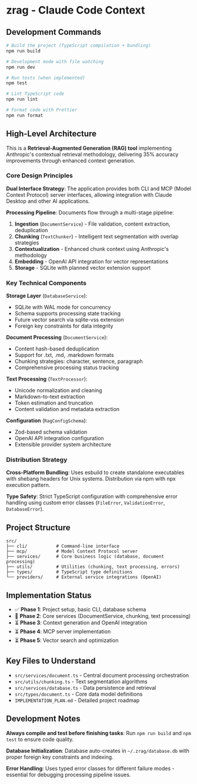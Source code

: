 # zrag - Claude Code Context

## Development Commands

```bash
# Build the project (TypeScript compilation + bundling)
npm run build

# Development mode with file watching
npm run dev

# Run tests (when implemented)
npm test

# Lint TypeScript code
npm run lint

# Format code with Prettier
npm run format
```

## High-Level Architecture

This is a **Retrieval-Augmented Generation (RAG) tool** implementing Anthropic's contextual retrieval methodology, delivering 35% accuracy improvements through enhanced context generation.

### Core Design Principles

**Dual Interface Strategy**: The application provides both CLI and MCP (Model Context Protocol) server interfaces, allowing integration with Claude Desktop and other AI applications.

**Processing Pipeline**: Documents flow through a multi-stage pipeline:
1. **Ingestion** (`DocumentService`) - File validation, content extraction, deduplication
2. **Chunking** (`TextChunker`) - Intelligent text segmentation with overlap strategies
3. **Contextualization** - Enhanced chunk context using Anthropic's methodology
4. **Embedding** - OpenAI API integration for vector representations
5. **Storage** - SQLite with planned vector extension support

### Key Technical Components

**Storage Layer** (`DatabaseService`):
- SQLite with WAL mode for concurrency
- Schema supports processing state tracking
- Future vector search via sqlite-vss extension
- Foreign key constraints for data integrity

**Document Processing** (`DocumentService`):
- Content hash-based deduplication
- Support for .txt, .md, .markdown formats
- Chunking strategies: character, sentence, paragraph
- Comprehensive processing status tracking

**Text Processing** (`TextProcessor`):
- Unicode normalization and cleaning
- Markdown-to-text extraction
- Token estimation and truncation
- Content validation and metadata extraction

**Configuration** (`RagConfigSchema`):
- Zod-based schema validation
- OpenAI API integration configuration
- Extensible provider system architecture

### Distribution Strategy

**Cross-Platform Bundling**: Uses esbuild to create standalone executables with shebang headers for Unix systems. Distribution via npm with npx execution pattern.

**Type Safety**: Strict TypeScript configuration with comprehensive error handling using custom error classes (`FileError`, `ValidationError`, `DatabaseError`).

## Project Structure

```
src/
├── cli/           # Command-line interface
├── mcp/           # Model Context Protocol server
├── services/      # Core business logic (database, document processing)
├── utils/         # Utilities (chunking, text processing, errors)
├── types/         # TypeScript type definitions
└── providers/     # External service integrations (OpenAI)
```

## Implementation Status

- ✅ **Phase 1**: Project setup, basic CLI, database schema
- 🔄 **Phase 2**: Core services (DocumentService, chunking, text processing)
- ⏳ **Phase 3**: Context generation and OpenAI integration
- ⏳ **Phase 4**: MCP server implementation
- ⏳ **Phase 5**: Vector search and optimization

## Key Files to Understand

- `src/services/document.ts` - Central document processing orchestration
- `src/utils/chunking.ts` - Text segmentation algorithms
- `src/services/database.ts` - Data persistence and retrieval
- `src/types/document.ts` - Core data model definitions
- `IMPLEMENTATION_PLAN.md` - Detailed project roadmap

## Development Notes

**Always compile and test before finishing tasks**: Run `npm run build` and `npm test` to ensure code quality.

**Database Initialization**: Database auto-creates in `~/.zrag/database.db` with proper foreign key constraints and indexing.

**Error Handling**: Uses typed error classes for different failure modes - essential for debugging processing pipeline issues.